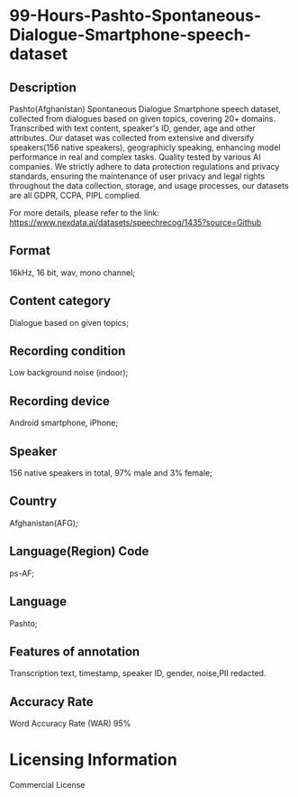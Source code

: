 # 99-Hours-Pashto-Spontaneous-Dialogue-Smartphone-speech-dataset

## Description
Pashto(Afghanistan) Spontaneous Dialogue Smartphone speech dataset, collected from dialogues based on given topics, covering 20+ domains. Transcribed with text content, speaker's ID, gender, age and other attributes. Our dataset was collected from extensive and diversify speakers(156 native speakers), geographicly speaking, enhancing model performance in real and complex tasks. Quality tested by various AI companies. We strictly adhere to data protection regulations and privacy standards, ensuring the maintenance of user privacy and legal rights throughout the data collection, storage, and usage processes, our datasets are all GDPR, CCPA, PIPL complied.

For more details, please refer to the link: https://www.nexdata.ai/datasets/speechrecog/1435?source=Github


## Format
16kHz, 16 bit, wav, mono channel;
## Content category
Dialogue based on given topics;
## Recording condition
Low background noise (indoor);
## Recording device
Android smartphone, iPhone;
## Speaker
156 native speakers in total, 97% male and 3% female;
## Country
Afghanistan(AFG);
## Language(Region) Code
ps-AF;
## Language
Pashto;
## Features of annotation
Transcription text, timestamp, speaker ID, gender, noise,PII redacted.
## Accuracy Rate
Word Accuracy Rate (WAR) 95%
# Licensing Information
Commercial License

